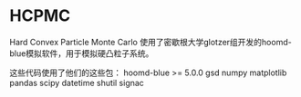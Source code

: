 # HCPMC
Hard Convex Particle Monte Carlo
使用了密歇根大学glotzer组开发的hoomd-blue模拟软件，用于模拟硬凸粒子系统。

这些代码使用了他们的这些包：
hoomd-blue >= 5.0.0
gsd
numpy
matplotlib
pandas
scipy
datetime
shutil
signac
